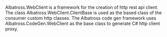 Albatross.WebClient is a framework for the creation of http rest api client.  The class Albatross.WebClient.ClientBase is used as the based class of the consumer custom http classes.  The Albatross code gen framework uses Albatross.CodeGen.WebClient as the base class to generate C# http client proxy.